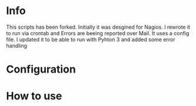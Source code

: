 # Info
This scripts has been forked. 
Initially it was desgined for Nagios. I rewrote it to run via crontab and Errors are beeing reported over Mail.
It uses a config file.
I updated it to be able to run with Pyhton 3 and added some error handling


# Configuration

# How to use
